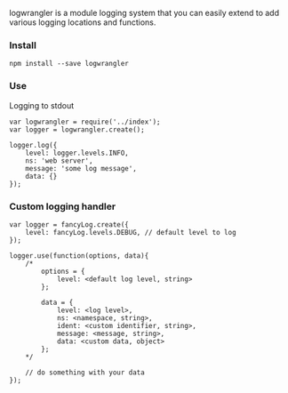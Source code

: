logwrangler is a module logging system that you can easily extend to add various logging locations and functions.

### Install

```
npm install --save logwrangler
```

### Use

Logging to stdout

```
var logwrangler = require('../index');
var logger = logwrangler.create();

logger.log({
	level: logger.levels.INFO,
	ns: 'web server',
	message: 'some log message',
	data: {}
});
```

### Custom logging handler

```
var logger = fancyLog.create({
	level: fancyLog.levels.DEBUG, // default level to log
});

logger.use(function(options, data){
	/*
		options = {
			level: <default log level, string>
		};

		data = {
			level: <log level>,
			ns: <namespace, string>,
			ident: <custom identifier, string>,
			message: <message, string>,
			data: <custom data, object>
		};
	*/
	
	// do something with your data
});

```
